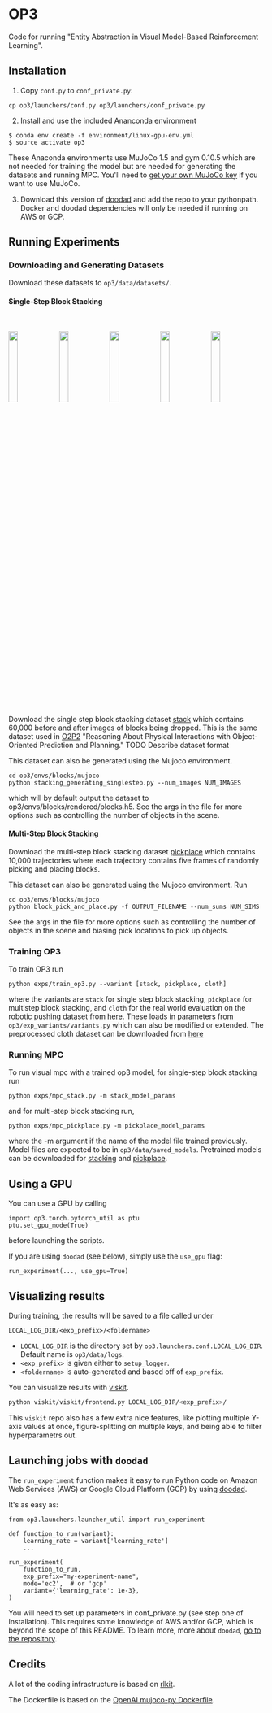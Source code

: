 # OP3
Code for running "Entity Abstraction in Visual Model-Based Reinforcement Learning".


## Installation
1. Copy `conf.py` to `conf_private.py`:
```
cp op3/launchers/conf.py op3/launchers/conf_private.py
```
2. Install and use the included Ananconda environment
```
$ conda env create -f environment/linux-gpu-env.yml
$ source activate op3
```
These Anaconda environments use MuJoCo 1.5 and gym 0.10.5 which are not needed for training the model but are needed for generating the datasets and running MPC.
You'll need to [get your own MuJoCo key](https://www.roboti.us/license.html) if you want to use MuJoCo.

3. Download this version of [doodad](https://github.com/jcoreyes/doodad) and add the repo to your pythonpath. Docker and doodad dependencies will only be needed if running on AWS or GCP.

## Running Experiments
### Downloading and Generating Datasets
Download these datasets to `op3/data/datasets/`.
#### Single-Step Block Stacking
<br>
<p float="center">
  <img src="https://drive.google.com/uc?export=view&id=1iJDYIdx99qdcwTIsMM1Q7n0I3_j0DiXY" width="19%">
  <img src="https://drive.google.com/uc?export=view&id=1ojpswJna-mO0jJsbUAVkm5ZfBhDZVyXI" width="19%">
  <img src="https://drive.google.com/uc?export=view&id=1vIGQwLQuXOLLNUv8GyiCmv9edAiqWNxb" width="19%">
  <img src="https://drive.google.com/uc?export=view&id=1jOLp9agc-WF1oi9AiiU16VvyPf4A9Ipw" width="19%">
  <img src="https://drive.google.com/uc?export=view&id=1TLUQo3ekl9Err_Mi_7hK77Q2bAUwlTwG" width="19%">
</p>

Download the single step block stacking dataset [stack](https://drive.google.com/file/d/1RvPmTqpVmZG7p1orhznzvxTd97Xay1Mh/view?usp=sharing) which contains 60,000 before and after images of blocks being dropped. This is the same dataset used in [O2P2](https://people.eecs.berkeley.edu/~janner/o2p2/) "Reasoning About Physical Interactions with Object-Oriented Prediction and Planning." TODO Describe dataset format

This dataset can also be generated using the Mujoco environment.

```
cd op3/envs/blocks/mujoco
python stacking_generating_singlestep.py --num_images NUM_IMAGES 
```
which will by default output the dataset to op3/envs/blocks/rendered/blocks.h5. See the args in the file for more options such as controlling the number of objects in the scene.

#### Multi-Step Block Stacking
Download the multi-step block stacking dataset [pickplace](https://drive.google.com/file/d/132_9yNQDK1o0QdhkHWwdj9WJDdrPFu9w/view?usp=sharing) which contains 10,000 trajectories where each trajectory contains five frames of randomly picking and placing blocks.


This dataset can also be generated using the Mujoco environment. Run
```
cd op3/envs/blocks/mujoco
python block_pick_and_place.py -f OUTPUT_FILENAME --num_sums NUM_SIMS 
```
See the args in the file for more options such as controlling the number of objects in the scene and biasing pick locations to pick up objects.


### Training OP3
To train OP3 run
```
python exps/train_op3.py --variant [stack, pickplace, cloth]
```
where the variants are `stack` for single step block stacking, `pickplace` for multistep block stacking, and `cloth` for the real world evaluation on the robotic pushing dataset from [here](https://sites.google.com/berkeley.edu/robotic-interaction-datasets). These loads in parameters from `op3/exp_variants/variants.py` which can also be modified or extended. The preprocessed cloth dataset can be downloaded from [here](https://drive.google.com/file/d/1_eZE0BH5-NVkusQg5FZsFTP6v1kvfIk5/view?usp=sharing)


### Running MPC
To run visual mpc with a trained op3 model, for single-step block stacking run
```
python exps/mpc_stack.py -m stack_model_params
```
and for multi-step block stacking run,
```
python exps/mpc_pickplace.py -m pickplace_model_params
```

where the -m argument if the name of the model file trained previously. Model files are expected to be in `op3/data/saved_models`. Pretrained models can be downloaded for [stacking](https://drive.google.com/file/d/1qQWrKPFIFme6OlXkhdpZiZxJL8OpWBpj/view?usp=sharing) and [pickplace](https://drive.google.com/file/d/1U2zrEoTs0Qq3a_twSaI6QOYIn7NimsdV/view?usp=sharing).

## Using a GPU
You can use a GPU by calling
```
import op3.torch.pytorch_util as ptu
ptu.set_gpu_mode(True)
```
before launching the scripts.

If you are using `doodad` (see below), simply use the `use_gpu` flag:
```
run_experiment(..., use_gpu=True)
```

## Visualizing results
During training, the results will be saved to a file called under
```
LOCAL_LOG_DIR/<exp_prefix>/<foldername>
```
 - `LOCAL_LOG_DIR` is the directory set by `op3.launchers.conf.LOCAL_LOG_DIR`. Default name is `op3/data/logs`.
 - `<exp_prefix>` is given either to `setup_logger`.
 - `<foldername>` is auto-generated and based off of `exp_prefix`.


You can visualize results with [viskit](https://github.com/vitchyr/viskit).
```bash
python viskit/viskit/frontend.py LOCAL_LOG_DIR/<exp_prefix>/
```
This `viskit` repo also has a few extra nice features, like plotting multiple Y-axis values at once, figure-splitting on multiple keys, and being able to filter hyperparametrs out.

## Launching jobs with `doodad`
The `run_experiment` function makes it easy to run Python code on Amazon Web
Services (AWS) or Google Cloud Platform (GCP) by using
[doodad](https://github.com/justinjfu/doodad/).

It's as easy as:
```
from op3.launchers.launcher_util import run_experiment

def function_to_run(variant):
    learning_rate = variant['learning_rate']
    ...

run_experiment(
    function_to_run,
    exp_prefix="my-experiment-name",
    mode='ec2',  # or 'gcp'
    variant={'learning_rate': 1e-3},
)
```
You will need to set up parameters in conf_private.py (see step one of Installation).
This requires some knowledge of AWS and/or GCP, which is beyond the scope of
this README.
To learn more, more about `doodad`, [go to the repository](https://github.com/justinjfu/doodad/).

## Credits
A lot of the coding infrastructure is based on [rlkit](https://github.com/vitchyr/rlkit).

The Dockerfile is based on the [OpenAI mujoco-py Dockerfile](https://github.com/openai/mujoco-py/blob/master/Dockerfile).
